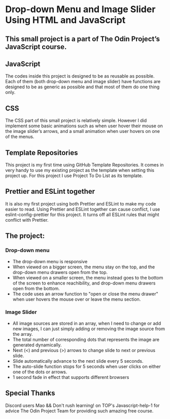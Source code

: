 # Drop-down Menu and Image Slider Using HTML and JavaScript

## This small project is a part of The Odin Project’s JavaScript course.

## JavaScript 
The codes inside this project is designed to be as reusable as possible. Each of them (both drop-down menu and image slider) have functions are designed to be as generic as possible and that most of them do one thing only.

## CSS
The CSS part of this small project is relatively simple. However I did implement some basic animations such as when user hover their mouse on the image slider’s arrows, and a small animation when user hovers on one of the menus.

## Template Repositories
This project is my first time using GitHub Template Repositories. It comes in very handy to use my existing project as the template when setting this project up. For this project I use Project To Do List as its template.

## Prettier and ESLint together
It is also my first project using both Prettier and ESLint to make my code easier to read.
Using Prettier and ESLint together can cause conflict, I use eslint-config-prettier for this project. It turns off all ESLint rules that might conflict with Prettier.

## The project:

### Drop-down menu 
- The drop-down menu is responsive
- When viewed on a bigger screen, the menu stay on the top, and the drop-down menu drawers open from the top.
- When viewed on a smaller screen, the menu instead goes to the bottom of the screen to enhance reachibility, and drop-down menu drawers open from the bottom.
- The code uses an arrow function to "open or close the menu drawer" when user hovers the mouse over or leave the menu section.

### Image Slider
- All image sources are stored in an array, when I need to change or add new images, I can just simply adding or removing the image source from the array.
- The total number of corresponding dots that represents the image are generated dynamically. 
- Next (<) and previous (>) arrows to change slide to next or previous slide.
- Slide automatically advance to the next slide every 5 seconds.
- The auto-slide function stops for 5 seconds when user clicks on either one of the dots or arrows.
- 1 second fade in effect that supports different browsers

## Special Thanks
Discord users Mao && Don't rush learning! on TOP's Javascript-help-1 for advice
The Odin Project Team for providing such amazing free course.

